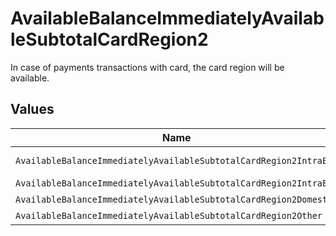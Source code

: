# AvailableBalanceImmediatelyAvailableSubtotalCardRegion2

In case of payments transactions with card, the card region will be available.


## Values

| Name                                                              | Value                                                             |
| ----------------------------------------------------------------- | ----------------------------------------------------------------- |
| `AvailableBalanceImmediatelyAvailableSubtotalCardRegion2IntraEea` | intra-eea                                                         |
| `AvailableBalanceImmediatelyAvailableSubtotalCardRegion2IntraEu`  | intra-eu                                                          |
| `AvailableBalanceImmediatelyAvailableSubtotalCardRegion2Domestic` | domestic                                                          |
| `AvailableBalanceImmediatelyAvailableSubtotalCardRegion2Other`    | other                                                             |